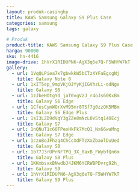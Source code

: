```yaml
---
layout: produk-casinghp
title: KAWS Samsung Galaxy S9 Plus Case
categories: samsung
tags: galaxy

# Produk
product-title: KAWS Samsung Galaxy S9 Plus Case
harga: 90000
sku: hn-4416
image-drive: 1hVrX1RIDUPN6-AgX3q6e7Q-F5WHYW7kT
gallery:
  - url: 1VqQLPiea7x7gbwkkW5bCTzXYFaEgcgNj
    title: Galaxy Note 8
  - url: 1xIT5ep_9mpVKjOJYyKjIGVhzLi-odNgx
    title: Galaxy S6
  - url: 1zJbeHOtgYd_jaT0vgVzJ_r4oJs60KxBm
    title: Galaxy S6 Edge
  - url: 1CfesCymWOrXvM95mr8TSf7g0zzOK5MBm
    title: Galaxy S6 Edge Plus
  - url: 1sI3LZD9dVqY3gZZe8mNzL0VStq140Ecj
    title: Galaxy S7
  - url: 1nQNuT1c60TPeoHkFk7McQ1_Nx66waMng
    title: Galaxy S7 Edge
  - url: 1czoBoJFhzq4ChCcXdFTzXxZbaolDuUed
    title: Galaxy S8
  - url: 1b77J3rUPrNFTPQ_3X_0axB_FWybfQn6m
    title: Galaxy S8 Plus
  - url: 1KKmbsxxBNwdbJ4JKM6YCRWBPDvrg92h_
    title: Galaxy S9
  - url: 1hVrX1RIDUPN6-AgX3q6e7Q-F5WHYW7kT
    title: Galaxy S9 Plus
---
```

